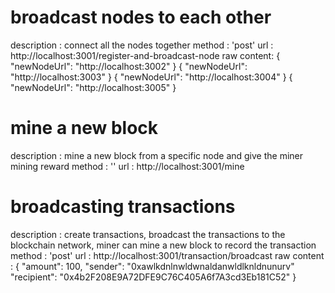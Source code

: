 # broadcast nodes to each other
description : connect all the nodes together
method : 'post'
url : http://localhost:3001/register-and-broadcast-node
raw content:
{
    "newNodeUrl": "http://localhost:3002"
}
{
    "newNodeUrl": "http://localhost:3003"
}
{
    "newNodeUrl": "http://localhost:3004"
}
{
    "newNodeUrl": "http://localhost:3005"
}

# mine a new block 
description : mine a new block from a specific node and give the miner mining reward
method : ''
url : http://localhost:3001/mine

# broadcasting transactions
description : create transactions, broadcast the transactions to the blockchain network, miner can mine a new block to record the transaction
method : 'post'
url : http://localhost:3001/transaction/broadcast
raw content :
{
    "amount": 100,
    "sender": "0xawlkdnlnwldwnaldanwldlknldnunurv"
    "recipient": "0x4b2F208E9A72DFE9C76C405A6f7A3cd3Eb181C52"
} 

